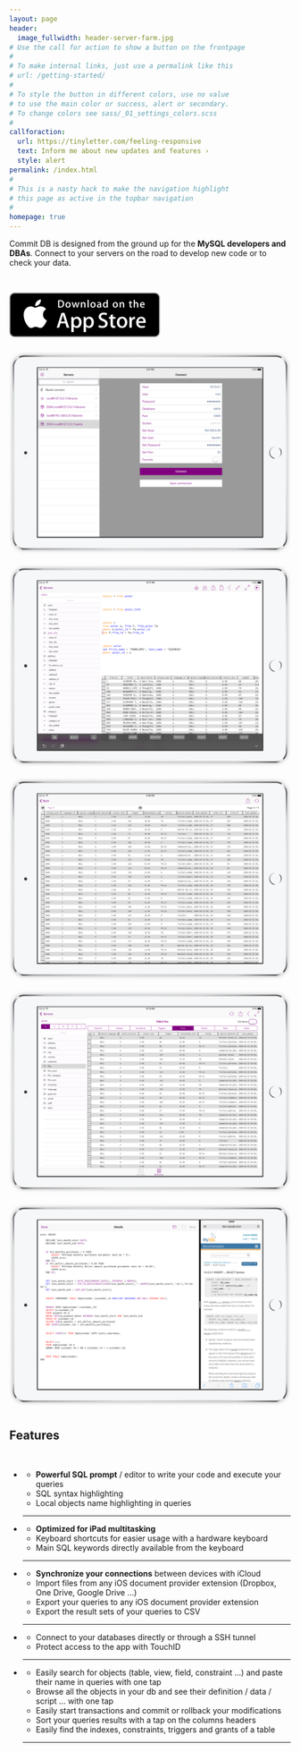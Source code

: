 ```yaml
---
layout: page
header:
  image_fullwidth: header-server-farm.jpg
# Use the call for action to show a button on the frontpage
#
# To make internal links, just use a permalink like this
# url: /getting-started/
#
# To style the button in different colors, use no value
# to use the main color or success, alert or secondary.
# To change colors see sass/_01_settings_colors.scss
#
callforaction:
  url: https://tinyletter.com/feeling-responsive
  text: Inform me about new updates and features ›
  style: alert
permalink: /index.html
#
# This is a nasty hack to make the navigation highlight
# this page as active in the topbar navigation
#
homepage: true
---
```



<p class="hero">
Commit DB is designed from the ground up for the <strong>MySQL developers and DBAs</strong>. Connect to your servers on the road to develop new code or to check your data.  
</p>

<br>


<p class="text-center">
	<a href="https://itunes.apple.com/us/app/commit-db-modern-mysql-client/id1128425956?ls=1&mt=8">
		<img src="/assets/img/app-store-download.svg" class="app-store-badge">
	</a>
</p>


<div class="carousel">
  <div><img src="/assets/img/screenshots/iPad - Screenshot 1.png" alt="slide 1" /></div>
  <div><img src="/assets/img/screenshots/iPad - Screenshot 2.png" alt="slide 2" /></div>
  <div><img src="/assets/img/screenshots/iPad - Screenshot 3.png" alt="slide 3" /></div>
  <div><img src="/assets/img/screenshots/iPad - Screenshot 4.png" alt="slide 4" /></div>
  <div><img src="/assets/img/screenshots/iPad - Screenshot 5.png" alt="slide 5" /></div>
</div>


<script type="text/javascript">
	
	$('.carousel').slick({
		adaptiveHeight: true,
		autoplay: true,
		dots: true,
		fade: true,
  		cssEase: 'linear'
	});

</script>


<h2>Features</h2>

<br>

<ul class="fa-ul">
	<li>
		<i class="fa fa-code fa-li fa-3x" aria-hidden="true" style="color:blue"></i>
		<ul class="square">
			<li class="feature"><strong>Powerful SQL prompt</strong> / editor to write your code and execute your queries</li>
			<li class="feature">SQL syntax highlighting</li>
			<li class="feature">Local objects name highlighting in queries</li>
		</ul>
		<hr>
	</li>
	<li>
		<i class="fa fa-braille fa-li fa-3x" aria-hidden="true" style="color:green"></i>
		<ul class="square">
			<li class="feature"><strong>Optimized for iPad multitasking</strong></li>
			<li class="feature">Keyboard shortcuts for easier usage with a hardware keyboard</li>
			<li class="feature">Main SQL keywords directly available from the keyboard</li>
		</ul>
		<hr>
	</li>
	<li>
		<i class="fa fa-exchange fa-li fa-3x" aria-hidden="true" style="color:orange"></i>
		<ul class="square">
			<li class="feature"><strong>Synchronize your connections</strong> between devices with iCloud</li>
			<li class="feature">Import files from any iOS document provider extension (Dropbox, One Drive, Google Drive …)</li>
			<li class="feature">Export your queries to any iOS document provider extension</li>
			<li class="feature">Export the result sets of your queries to CSV</li>
		</ul>
		<hr>
	</li>
	<li>
		<i class="fa fa-lock fa-li fa-3x" aria-hidden="true" style="color:red"></i>
		<ul class="square">
			<li class="feature">Connect to your databases directly or through a SSH tunnel</li>
			<li class="feature">Protect access to the app with TouchID</li>
		</ul>
		<hr>
	</li>
	<li class="feature">
		<i class="fa fa-cubes fa-li fa-3x" aria-hidden="true" style="color:blueviolet"></i>
		<ul class="square">
			<li class="feature">Easily search for objects (table, view, field, constraint …) and paste their name in queries with one tap</li>
			<li class="feature">Browse all the objects in your db and see their definition / data / script ... with one tap</li>
			<li class="feature">Easily start transactions and commit or rollback your modifications</li>
			<li class="feature">Sort your queries results with a tap on the columns headers</li>
			<li class="feature">Easily find the indexes, constraints, triggers and grants of a table</li>
		</ul>
		<hr>
	</li>
</ul>

